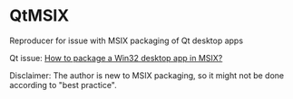 # QtMSIX
Reproducer for issue with MSIX packaging of Qt desktop apps

Qt issue: [How to package a Win32 desktop app in MSIX?](https://bugreports.qt.io/browse/QTBUG-97088)

Disclaimer: The author is new to MSIX packaging, so it might not be done according to "best practice".
